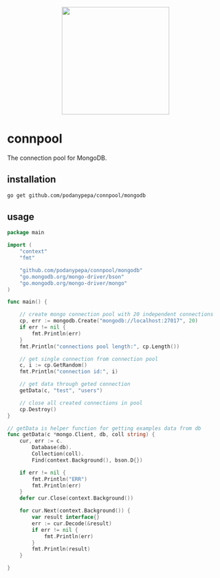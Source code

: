 <p align="center"><img src="https://github.com/mongodb/mongo-go-driver/raw/master/etc/assets/mongo-gopher.png" width="250"></p>

# connpool

The connection pool for MongoDB.

## installation

```bash
go get github.com/podanypepa/connpool/mongodb
```

## usage

```go
package main

import (
	"context"
	"fmt"

	"github.com/podanypepa/connpool/mongodb"
	"go.mongodb.org/mongo-driver/bson"
	"go.mongodb.org/mongo-driver/mongo"
)

func main() {

	// create mongo connection pool with 20 independent connections
	cp, err := mongodb.Create("mongodb://localhost:27017", 20)
	if err != nil {
		fmt.Println(err)
	}
	fmt.Println("connections pool length:", cp.Length())

	// get single connection from connection pool
	c, i := cp.GetRandom()
	fmt.Println("connection id:", i)

	// get data through geted connection
	getData(c, "test", "users")

	// close all created connections in pool
	cp.Destroy()
}

// getData is helper function for getting examples data from db
func getData(c *mongo.Client, db, coll string) {
	cur, err := c.
		Database(db).
		Collection(coll).
		Find(context.Background(), bson.D{})

	if err != nil {
		fmt.Println("ERR")
		fmt.Println(err)
	}
	defer cur.Close(context.Background())

	for cur.Next(context.Background()) {
		var result interface{}
		err := cur.Decode(&result)
		if err != nil {
			fmt.Println(err)
		}
		fmt.Println(result)
	}

}

```
